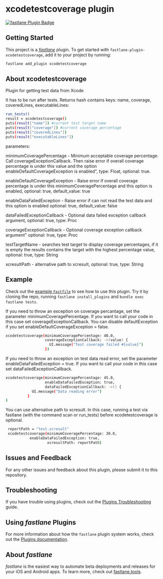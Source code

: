 # xcodetestcoverage plugin

[![fastlane Plugin Badge](https://rawcdn.githack.com/fastlane/fastlane/master/fastlane/assets/plugin-badge.svg)](https://rubygems.org/gems/fastlane-plugin-xcodetestcoverage)

## Getting Started

This project is a [_fastlane_](https://github.com/fastlane/fastlane) plugin. To get started with `fastlane-plugin-xcodetestcoverage`, add it to your project by running:

```bash
fastlane add_plugin xcodetestcoverage
```

## About xcodetestcoverage

Plugin for getting test data from Xcode

It has to be run after tests.
Returns hash contains keys: name, coverage, coveredLines, executableLines:

```bash
run_tests()
result = xcodetestcoverage()
puts(result["name"]) #current test target name
puts(result["coverage"]) #current coverage percentage
puts(result["coveredLines"]) 
puts(result["executableLines"])	
```

parameters: 

minimumCoveragePercentage - Minimum acceptable coverage percentage. Call coverageExceptionCallback. Then raise error if overall coverage percentage is under this value and the option enableDefaultCoverageException is enabled", type: Float, optional: true.

enableDefaultCoverageException - Raise error if overall coverage percentage is under this minimumCoveragePercentage and this option is enabled, optional: true, default_value: true

enableDataFailedException - Raise error if can not read the test data and this option is enabled optional: true, default_value: false

dataFailedExceptionCallback - Optional data failed exception callback argument, optional: true,
type: Proc

coverageExceptionCallback - Optional coverage exception callback argument" optional: true, type: Proc

testTargetName - searches test target to display coverage percentages, if it is empty the results contains the target with the highest percentage value, optional: true, type: String

xcresultPath - alternative path to xcresult, optional: true, type: String

## Example

Check out the [example `Fastfile`](fastlane/Fastfile) to see how to use this plugin. Try it by cloning the repo, running `fastlane install_plugins` and `bundle exec fastlane tests`.

If you need to throw an exception on coverage percantage, set the parameter minimumCoveragePercentage. If you want to call your code in this case set coverageExceptionCallback. 
You can disable defaultException if you set enableDefaultCoverageException = false.

```bash
xcodetestcoverage(minimumCoveragePercentage: 40.0,
                  coverageExceptionCallback: ->(value) { 
                  	UI.message("Test coverage failed #{value}") 
                  })
```

If you need to throw an exception on test data read error, set the parameter enableDataFailedException = true. If you want to call your code in this case set dataFailedExceptionCallback.

```bash
xcodetestcoverage(minimumCoveragePercentage: 45.0,
                  enableDataFailedException: true,
                  dataFailedExceptionCallback: ->() { 
			UI.message("Data reading error")
		  }
)
```
You can use alternative path to xcresult. In this case, running a test via fastlane (with the command scan or run_tests) before xcodetestcoverage is optional.
```bash
 reportPath = "test.xcresult"
 xcodetestcoverage(minimumCoveragePercentage: 30.0,
 		   enableDataFailedException: true,
                   xcresultPath: reportPath)
```

## Issues and Feedback

For any other issues and feedback about this plugin, please submit it to this repository.

## Troubleshooting

If you have trouble using plugins, check out the [Plugins Troubleshooting](https://docs.fastlane.tools/plugins/plugins-troubleshooting/) guide.

## Using _fastlane_ Plugins

For more information about how the `fastlane` plugin system works, check out the [Plugins documentation](https://docs.fastlane.tools/plugins/create-plugin/).

## About _fastlane_

_fastlane_ is the easiest way to automate beta deployments and releases for your iOS and Android apps. To learn more, check out [fastlane.tools](https://fastlane.tools).
